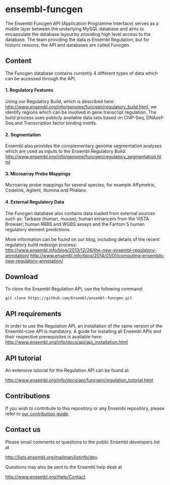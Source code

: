 # ensembl-funcgen
The Ensembl Funcgen API (Application Programme Interface) serves as a middle layer between the underlying MySQL database and aims to encapsulate the database layout by providing high level access to the database. The team providing the data is Ensembl Regulation, but for historic reasons, the API and databases are called Funcgen.

## Content
The Funcgen database contains currently 4 different types of data which can be accessed through the API.

#### 1. Regulatory Features
Using our Regulatory Build, which is described here: http://www.ensembl.org/info/genome/funcgen/regulatory_build.html, we identify regions which can be involved in gene transcript regulation. The build process uses publicly available data sets based on ChIP-Seq, DNAse1-Seq and Transcription factor binding motifs.

#### 2. Segmentation
Ensembl also provides the complementary genome segmentation analyses which are used as inputs to the Ensembl Regulatory Build: http://www.ensembl.org/info/genome/funcgen/regulatory_segmentation.html

#### 3. Microarray Probe Mappings
Microarray probe mappings for several species, for example Affymetrix, Codelink, Agilent, Illumina and Phalanx.

#### 4. External Regulatory Data
The Funcgen database also contains data loaded from external sources such as: Tarbase (human, mouse); human enhancers from the VISTA Browser; human RRBS and WGBS assays and the Fantom 5 human regulatory element predictions.


More information can be found on our blog, including details of the recent regulatory build redesign process:
http://www.ensembl.info/blog/2013/12/26/the-new-ensembl-regulatory-annotation/
http://www.ensembl.info/blog/2014/01/01/computing-ensembls-new-regulatory-annotation/

## Download
To clone the Ensembl Regulation API, use the following command:

```
git clone https://github.com/Ensembl/ensembl-funcgen.git
```

## API requirements
In order to use the Regulation API, an installation of the same version of the Ensembl-core API is mandatory. A guide for installing all Ensembl APIs and their respective prerequisites is available here:
http://www.ensembl.org/info/docs/api/api_installation.html

## API tutorial
An extensive tutorial for the Regulation API can be found at:

http://www.ensembl.org/info/docs/api/funcgen/regulation_tutorial.html

## Contributions

If you wish to contribute to this repository or any Ensembl repository, please refer to [our contribution guide](https://github.com/Ensembl/ensembl/blob/master/CONTRIBUTING.md).


## Contact us
Please email comments or questions to the public Ensembl developers list at 

<http://lists.ensembl.org/mailman/listinfo/dev>.

Questions may also be sent to the Ensembl help desk at

<http://www.ensembl.org/Help/Contact>.
